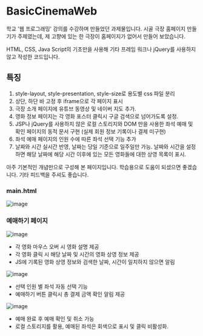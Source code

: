 # BasicCinemaWeb

학교 '웹 프로그래밍' 강의를 수강하며 만들었던 과제물입니다.
시골 극장 홈페이지 만들기가 주제였는데, 제 고향에 있는 한 극장이 홈페이지가 없어서 만들어 보았습니다.

HTML, CSS, Java Script의 기초만을 사용해 기타 프레임 워크나 jQuery를 사용하지 않고 작성한 코드입니다.

## 특징
1. style-layout, style-presentation, style-size로 용도별 css 파일 분리
2. 상단, 하단 바 고정 후 iframe으로 각 페이지 표시
3. 극장 소개 페이지에 유튜브 동영상 및 네이버 지도 추가.
4. 영화 정보 페이지는 각 영화 포스터 클릭시 구글 검색으로 넘어가도록 설정.
5. JSP나 jQuery를 사용하지 않은 로컬 스토리지와 DOM 만을 사용한 좌석 예매 및 확인 페이지의 동적 문서 구현 (실제 회원 정보 기록이나 결제 미구현)
6. 좌석 예매 페이지의 인원 수에 따른 좌석 선택 기능 추가
7. 날짜와 시간 실시간 반영, 날짜는 당일 기준으로 일주일만 가능. 날짜와 시간을 설정하면 해당 날짜에 해당 시간 이후에 있는 모든 영화들에 대한 상영 목록이 표시.

아주 기본적인 개념만으로 구성해 본 페이지입니다.
학습용으로 도움이 되셨으면 좋겠습니다.
기타 피드백을 주셔도 좋습니다.

### main.html

![image](https://user-images.githubusercontent.com/61937858/109409962-32614900-79da-11eb-8272-7a056566daf2.png)

### 예매하기 페이지

![image](https://user-images.githubusercontent.com/61937858/109410037-b4ea0880-79da-11eb-8ed8-d362f57e1033.png)
- 각 영화 마우스 오버 시 영화 설명 제공
- 각 영화 클릭 시 해당 날짜 및 시간의 영화 상영 정보 제공
- JS에 기록된 영화 상영 정보와 검색한 날짜, 시간이 일치하지 않으면 알림

![image](https://user-images.githubusercontent.com/61937858/109410113-4e191f00-79db-11eb-893e-2811a4307a15.png)
- 선택 인원 별 좌석 자동 선택 기능
- 예매하기 버튼 클릭시 총 결제 금액 확인 알림 제공

![image](https://user-images.githubusercontent.com/61937858/109410155-959fab00-79db-11eb-87bc-4921eb4eacf6.png)
- 예매 완료 후 예매 확인 및 취소 가능
- 로컬 스토리지를 활용, 예매된 좌석은 회색으로 표시 및 클릭 비활성화.

